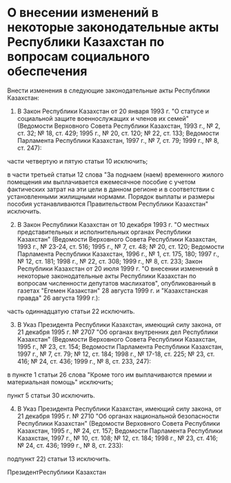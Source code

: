 # О внесении изменений в некоторые законодательные акты Республики Казахстан по вопросам социального обеспечения

Внести изменения в следующие законодательные акты Республики Казахстан:

1. В Закон Республики Казахстан от 20 января 1993 г. "О статусе и социальной защите военнослужащих и членов их семей" (Ведомости Верховного Совета Республики Казахстан, 1993 г., № 2, ст. 32; № 18, ст. 429; 1995 г., № 20, ст. 120; № 22, ст. 133; Ведомости Парламента Республики Казахстан, 1997 г., № 7, ст. 79; 1999 г., № 8, ст. 247):

части четвертую и пятую статьи 10 исключить;

в части третьей статьи 12 слова "За поднаем (наем) временного жилого помещения им выплачивается ежемесячное пособие с учетом фактических затрат на эти цели в данном регионе и в соответствии с установленными жилищными нормами. Порядок выплаты и размеры пособия устанавливаются Правительством Республики Казахстан" исключить.

2. В Закон Республики Казахстан от 10 декабря 1993 г. "О местных представительных и исполнительных органах Республики Казахстан" (Ведомости Верховного Совета Республики Казахстан, 1993 г., № 23-24, ст. 516; 1995 г., № 7, ст. 48; № 20, ст. 120; Ведомости Парламента Республики Казахстан, 1996 г., № 1, ст. 175, 180; 1997 г., № 12, ст. 181; 1998 г., № 22, ст. 308; 1999 г., № 8, ст. 233; Закон Республики Казахстан от 20 июля 1999 г. "О внесении изменений в некоторые законодательные акты Республики Казахстан по вопросам численности депутатов маслихатов", опубликованный в газетах "Егемен Казакстан" 28 августа 1999 г. и "Казахстанская правда" 26 августа 1999 г.):

часть одиннадцатую статьи 22 исключить.

3. В Указ Президента Республики Казахстан, имеющий силу закона, от 21 декабря 1995 г. № 2707 "Об органах внутренних дел Республики Казахстан" (Ведомости Верховного Совета Республики Казахстан, 1995 г., № 23, ст. 154; Ведомости Парламента Республики Казахстан, 1997 г., № 7, ст. 79; № 12, ст. 184; 1998 г., № 17-18, ст. 225; № 23, ст. 416; № 24, ст. 436; 1999 г., № 8, ст. 233, 247):

в пункте 1 статьи 26 слова "Кроме того им выплачиваются премии и материальная помощь" исключить;

пункт 5 статьи 30 исключить.

4. В Указ Президента Республики Казахстан, имеющий силу закона, от 21 декабря 1995 г. № 2710 "Об органах национальной безопасности Республики Казахстан" (Ведомости Верховного Совета Республики Казахстан, 1995 г., № 24, ст. 157; Ведомости Парламента Республики Казахстан, 1997 г., № 10, ст. 108; № 12, ст. 184; 1998 г., № 23, ст. 416; № 24, ст. 436; 1999 г., № 8, ст. 233):

подпункт 22) статьи 13 исключить.

ПрезидентРеспублики Казахстан

